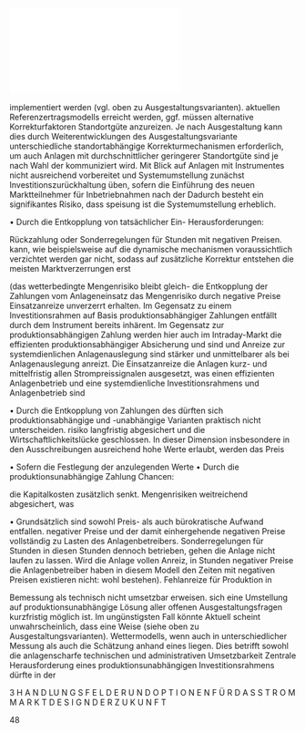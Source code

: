 ![./pages/page50.pdf](../assets/./pages/page50.pdf)




implementiert werden (vgl. oben zu Ausgestaltungsvarianten).
aktuellen Referenzertragsmodells erreicht werden, ggf. müssen alternative Korrekturfaktoren
Standortgüte anzureizen. Je nach Ausgestaltung kann dies durch Weiterentwicklungen des
Ausgestaltungsvariante unterschiedliche standortabhängige Korrekturmechanismen erforderlich, um auch Anlagen mit durchschnittlicher
geringerer Standortgüte sind je nach Wahl der
kommuniziert wird. Mit Blick auf Anlagen mit
Instrumentes nicht ausreichend vorbereitet und
Systemumstellung zunächst Investitionszurückhaltung üben, sofern die Einführung des neuen
Marktteilnehmer für Inbetriebnahmen nach der
Dadurch besteht ein signifikantes Risiko, dass
speisung ist die Systemumstellung erheblich.

• Durch die Entkopplung von tatsächlicher Ein-
Herausforderungen:

Rückzahlung oder Sonderregelungen für Stunden mit negativen Preisen.
kann, wie beispielsweise auf die dynamische
mechanismen voraussichtlich verzichtet werden
gar nicht, sodass auf zusätzliche Korrektur­
entstehen die meisten Marktverzerrungen erst

(das wetterbedingte Mengenrisiko bleibt gleich-
die Entkopplung der Zahlungen vom Anlageneinsatz das Mengenrisiko durch negative Preise
Einsatzanreize unverzerrt erhalten. Im Gegensatz zu einem Investitionsrahmen auf Basis produktionsabhängiger Zahlungen entfällt durch
dem Instrument bereits inhärent. Im Gegensatz zur produktionsabhängigen Zahlung werden hier auch im Intraday-Markt die effizienten
produktionsabhängiger Absicherung und sind
und Anreize zur systemdienlichen Anlagenauslegung sind stärker und unmittelbarer als bei
Anlagenauslegung anreizt. Die Einsatzanreize
die Anlagen kurz- und mittelfristig allen Strompreissignalen ausgesetzt, was einen effizienten Anlagenbetrieb und eine systemdienliche
Investitionsrahmens und Anlagenbetrieb sind

• Durch die Entkopplung von Zahlungen des
dürften sich produktionsabhängige und -unabhängige Varianten praktisch nicht unterscheiden.
risiko langfristig abgesichert und die Wirtschaftlichkeitslücke geschlossen. In dieser Dimension
insbesondere in den Ausschreibungen ausreichend hohe Werte erlaubt, werden das Preis­

• Sofern die Festlegung der anzulegenden Werte
• Durch die produktionsunabhängige Zahlung
Chancen:

die Kapitalkosten zusätzlich senkt.
Mengenrisiken weitreichend abgesichert, was

• Grundsätzlich sind sowohl Preis- als auch
bürokratische Aufwand entfallen.
negativer Preise und der damit einhergehende
negativen Preise vollständig zu Lasten des Anlagenbetreibers. Sonderregelungen für Stunden
in diesen Stunden dennoch betrieben, gehen die
Anlage nicht laufen zu lassen. Wird die Anlage
vollen Anreiz, in Stunden negativer Preise die
Anlagenbetreiber haben in diesem Modell den
Zeiten mit negativen Preisen existieren nicht:
wohl bestehen). Fehlanreize für Produktion in

Bemessung als technisch nicht umsetzbar erweisen.
sich eine Umstellung auf produktionsunabhängige
Lösung aller offenen Ausgestaltungsfragen kurzfristig möglich ist. Im ungünstigsten Fall könnte
Aktuell scheint unwahrscheinlich, dass eine
Weise (siehe oben zu Ausgestaltungsvarianten).
Wetter­modells, wenn auch in unterschiedlicher
Messung als auch die Schätzung anhand eines
liegen. Dies betrifft sowohl die anlagenscharfe
technischen und administrativen Umsetzbarkeit
Zentrale Herausforderung eines produktionsunabhängigen Investitionsrahmens dürfte in der

3 H A N D LU N G S F E L D E R U N D O P T I O N E N F Ü R D A S S T R O M M A R K T D E S I G N D E R Z U K U N F T

48
